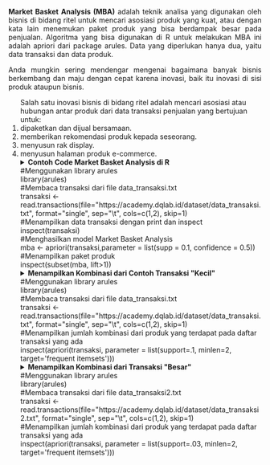 <p align="justify"><b>Market Basket Analysis (MBA)</b> adalah teknik analisa yang digunakan oleh bisnis di bidang ritel untuk mencari asosiasi produk yang kuat, atau dengan kata lain menemukan paket produk yang bisa berdampak besar pada penjualan.
Algoritma yang bisa digunakan di R untuk melakukan MBA ini adalah apriori dari package arules. Data yang diperlukan hanya dua, yaitu data transaksi dan data produk.</p>
<p align="justify">Anda mungkin sering mendengar mengenai bagaimana banyak bisnis berkembang dan maju dengan cepat karena inovasi, baik itu inovasi di sisi produk ataupun bisnis.
<ol>Salah satu inovasi bisnis di bidang ritel adalah mencari asosiasi atau hubungan antar produk dari data transaksi penjualan yang bertujuan untuk: 
<li>dipaketkan dan dijual bersamaan.</li>
<li>memberikan rekomendasi produk kepada seseorang.</li>
<li>menyusun rak display.</li>
<li>menyusun halaman produk e-commerce.</li></ol?
Semua hal ini bertujuan untuk meningkatkan penjualan sekaligus memecahkan masalah inventory – karena produk yang tidak begitu laku jika dipasangkan dengan tepat akan lebih menarik dan punya kemungkinan besar dibeli dalam satu paket. Proses ini merupakan proses analisa yang disebut dengan Market Basket Analysis (MBA). </p>
<details>
  <summary><b>Contoh Code Market Basket Analysis di R</b></br>#Menggunakan library arules</br>
library(arules)</br>
#Membaca transaksi dari file data_transaksi.txt</br>
transaksi <- read.transactions(file="https://academy.dqlab.id/dataset/data_transaksi.txt", format="single", sep="\t", cols=c(1,2), skip=1)</br>
#Menampilkan data transaksi dengan print dan inspect </br>
inspect(transaksi)</br>
#Menghasilkan model Market Basket Analysis</br>
mba <- apriori(transaksi,parameter = list(supp = 0.1, confidence = 0.5))</br>
#Menampilkan paket produk</br>
inspect(subset(mba, lift>1))
</summary>
  <table border="0"><tr><td>inspect(subset(mba, lift>1))</br>
    lhs                     rhs        support confidence lift    </br>
[1] {Pet Food}           => {Sirup}    0.4     0.8000000  1.333333</br>
[2] {Sirup}              => {Pet Food} 0.4     0.6666667  1.333333</br>
[3] {Gula,Pet Food}      => {Sirup}    0.1     1.0000000  1.666667</br>
[4] {Pet Food,Teh Celup} => {Sirup}    0.2     0.6666667  1.111111</td></tr></table>
</details>

<details>
  <summary><b>Menampilkan Kombinasi dari Contoh Transaksi "Kecil"</b></br>#Menggunakan library arules</br>
library(arules)</br>
#Membaca transaksi dari file data_transaksi.txt</br>
transaksi <- read.transactions(file="https://academy.dqlab.id/dataset/data_transaksi.txt", format="single", sep="\t", cols=c(1,2), skip=1)</br>
#Menampilkan jumlah kombinasi dari produk yang terdapat pada daftar transaksi yang ada</br>
inspect(apriori(transaksi, parameter = list(support=.1, minlen=2, target='frequent itemsets')))
</summary>
  <table border="0"><tr><td>   items                      support</br>
[1] {Gula,Pet Food}            0.1    </br>
[2] {Gula,Sirup}               0.2    </br>
[3] {Gula,Teh Celup}           0.3    </br>
[4] {Pet Food,Sirup}           0.4    </br>
[5] {Pet Food,Teh Celup}       0.3    </br>
[6] {Sirup,Teh Celup}          0.4    </br>
[7] {Gula,Pet Food,Sirup}      0.1    </br>
[8] {Gula,Sirup,Teh Celup}     0.1    </br>
[9] {Pet Food,Sirup,Teh Celup} 0.2    </td></tr></table>
</details>

<details>
  <summary><b>Menampilkan Kombinasi dari Transaksi "Besar"</b></br>#Menggunakan library arules</br>
library(arules)</br>
#Membaca transaksi dari file data_transaksi2.txt</br>
transaksi <- read.transactions(file="https://academy.dqlab.id/dataset/data_transaksi2.txt", format="single", sep="\t", cols=c(1,2), skip=1)</br>
#Menampilkan jumlah kombinasi dari produk yang terdapat pada daftar transaksi yang ada</br>
inspect(apriori(transaksi, parameter = list(support=.03, minlen=2, target='frequent itemsets')))
</summary>
  <table border="0"><tr><td>items                              support</br>
[1]    {Shampo Biasa,    </br>                        
        Tas Makeup}                         0.031</br>
[2]    {Tank Top,        </br>                        
        Tas Tangan}                         0.032</br>
[3]    {Celana Pendek Jeans,    </br>                 
        Tas Tangan}                         0.031</br>
[4]    {Cover Koper,             </br>                
        Tas Tangan}                         0.030</br>
[5]    {Baju Batik Wanita,         </br>              
        Celana Panjang Format Hitam}        0.037</br>
...</br>
[1246] {Baju Batik Wanita,       </br>                
        Blouse Denim,             </br>               
        Sepatu Sandal Anak,        </br></br>              
        Serum Vitamin,             </br>              
        Shampo Biasa}                       0.031</br>
[1247] {Baju Batik Wanita,           </br>            
        Baju Kemeja Putih,           </br>            
        Sepatu Sandal Anak,          </br>            
        Serum Vitamin,                </br>           
        Shampo Biasa}                       0.030</br>
[1248] {Atasan Kaos Putih,                 </br>      
        Baju Renang Pria Dewasa,           </br>      
        Gembok Koper,                        </br>    
        Tank Top,                             </br>   
        Tas Travel,                           </br>   
        Wedges Hitam}                       0.044</td></tr></table>
</details>
